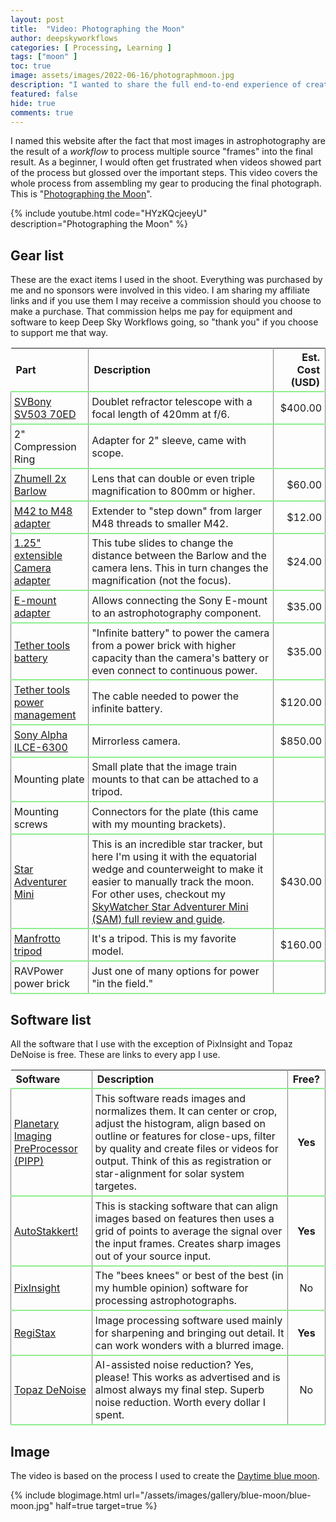 ```yaml
---
layout: post
title:  "Video: Photographing the Moon"
author: deepskyworkflows
categories: [ Processing, Learning ]
tags: ["moon" ]
toc: true
image: assets/images/2022-06-16/photographmoon.jpg
description: "I wanted to share the full end-to-end experience of creating a moon photograph. I used my SVBony SV503 70ED refractor with a 2x Barlow lens and my Sony Mirrorless 6300 to take a daytime moon photograph. See how I assembled the equipment, acquired the footage, and processed the result."
featured: false
hide: true
comments: true
---
```


I named this website after the fact that most images in astrophotography are the result of a _workflow_ to process multiple source "frames" into the final result. As a beginner, I would often get frustrated when videos showed part of the process but glossed over the important steps. This video covers the whole process from assembling my gear to producing the final photograph. This is "[Photographing the Moon](https://www.youtube.com/watch?v=HYzKQcjeeyU)".

{% include youtube.html code="HYzKQcjeeyU" description="Photographing the Moon" %}

## Gear list

These are the exact items I used in the shoot. Everything was purchased by me and no sponsors were involved in this video. I am sharing my affiliate links and if you use them I may receive a commission should you choose to make a purchase. That commission helps me pay for equipment and software to keep Deep Sky Workflows going, so "thank you" if you choose to support me that way.

<style>
    th {
        font-weight: bold;
        border-right: solid 1px gray;
    }
    tr {
        border-bottom: solid 2px lightgreen;
    }
    td {
        padding: 0.3em;
        border-right: solid 1px gray;
        border-left: solid 1px gray;
    }
</style>

|Part|Description|Est. Cost (USD)|
|:---|:--|--:|
|[SVBony SV503 70ED](https://amzn.to/3NZ8Hax)|Doublet refractor telescope with a focal length of 420mm at f/6.|$400.00|
|2" Compression Ring|Adapter for 2" sleeve, came with scope.||
|[Zhumell 2x Barlow](https://amzn.to/3zYLLV1)|Lens that can double or even triple magnification to 800mm or higher.|$60.00|
|[M42 to M48 adapter](https://amzn.to/3xqMdIo)|Extender to "step down" from larger M48 threads to smaller M42.|$12.00|
|[1.25" extensible Camera adapter](https://amzn.to/3O45RBe)|This tube slides to change the distance between the Barlow and the camera lens. This in turn changes the magnification (not the focus).|$24.00|
|[E-mount adapter](https://amzn.to/3QqPDDT)|Allows connecting the Sony E-mount to an astrophotography component.|$35.00|
|[Tether tools battery](https://amzn.to/3xwtE5K)|"Infinite battery" to power the camera from a power brick with higher capacity than the camera's battery or even connect to continuous power.|$35.00|
|[Tether tools power management](https://amzn.to/3tGCIUp)|The cable needed to power the infinite battery.|$120.00|
|[Sony Alpha ILCE-6300](https://amzn.to/3tBXOU0)|Mirrorless camera.|$850.00|
|Mounting plate|Small plate that the image train mounts to that can be attached to a tripod.||
|Mounting screws|Connectors for the plate (this came with my mounting brackets).||
|[Star Adventurer Mini](https://amzn.to/3NVYFXM)|This is an incredible star tracker, but here I'm using it with the equatorial wedge and counterweight to make it easier to manually track the moon. For other uses, checkout my [SkyWatcher Star Adventurer Mini (SAM) full review and guide](/camera-astrophotography-with-tracking-hardware/).|$430.00|
|[Manfrotto tripod](https://amzn.to/3tFtTKC)|It's a tripod. This is my favorite model.|$160.00|
|RAVPower power brick|Just one of many options for power "in the field."||

## Software list

All the software that I use with the exception of PixInsight and Topaz DeNoise is free. These are links to every app I use. 

|Software|Description|Free?|
|:---|:--|:--:|
|[Planetary Imaging PreProcessor (PIPP)](https://sites.google.com/site/astropipp/)|This software reads images and normalizes them. It can center or crop, adjust the histogram, align based on outline or features for close-ups, filter by quality and create files or videos for output. Think of this as registration or star-alignment for solar system targetes.|**Yes**|
|[AutoStakkert!](https://www.autostakkert.com/)|This is stacking software that can align images based on features then uses a grid of points to average the signal over the input frames. Creates sharp images out of your source input.|**Yes**|
|[PixInsight](https://pixinsight.com/)|The "bees knees" or best of the best (in my humble opinion) software for processing astrophotographs.|No|
|[RegiStax](https://www.astronomie.be/registax/)|Image processing software used mainly for sharpening and bringing out detail. It can work wonders with a blurred image.|**Yes**|
|[Topaz DeNoise](https://www.topazlabs.com/denoise-ai)|AI-assisted noise reduction? Yes, please! This works as advertised and is almost always my final step. Superb noise reduction. Worth every dollar I spent.|No|

## Image

The video is based on the process I used to create the [Daytime blue moon](/gallery/blue-moon/).

{% include blogimage.html url="/assets/images/gallery/blue-moon/blue-moon.jpg" half=true target=true %}
